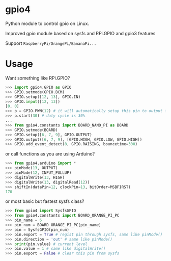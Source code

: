 # gpio4
Python module to control gpio on Linux.

Improved gpio module based on sysfs and RPi.GPIO and gpio3 features

Support `RaspberryPi/OrangePi/BananaPi...`

# Usage
Want something like RPi.GPIO?
```python
>>> import gpio4.GPIO as GPIO
>>> GPIO.setmode(GPIO.BCM)
>>> GPIO.setup([12, 13], GPIO.IN)
>>> GPIO.input([12, 13])
[0, 0]
>>> p = GPIO.PWN(12) # it will automatically setup this pin to output first
>>> p.start(30) # duty cycle is 30%
...
>>> from gpio4.constants import BOARD_NANO_PI as BOARD
>>> GPIO.setmode(BOARD)
>>> GPIO.setup([6, 7, 9], GPIO.OUTPUT)
>>> GPIO.output([6, 7, 9], [GPIO.HIGH, GPIO.LOW, GPIO.HIGH])
>>> GPIO.add_event_detect(8, GPIO.RAISING, bouncetime=300)
```

or call functions as you are using Arduino?
```python
>>> from gpio4.arduino import *
>>> pinMode(13, OUTPUT)
>>> pinMode(12, INPUT_PULLUP)
>>> digitalWrite(13, HIGH)
>>> digitalWrite(13, digitalRead(12))
>>> shiftIn(dataPin=12, clockPin=13, bitOrder=MSBFIRST)
170
```

or most basic but fastest sysfs class?
```python
>>> from gpio4 import SysfsGPIO
>>> from gpio4.constants import BOARD_ORANGE_PI_PC
>>> pin_name = 6
>>> pin_num = BOARD_ORANGE_PI_PC[pin_name]
>>> pin = SysfsGPIO(pin_num)
>>> pin.export = True # regist pin through sysfs, same like pinMode()
>>> pin.direction = 'out' # same like pinMode()
>>> print(pin.value) # current level
>>> pin.value = 1 # same like digitalWrite()
>>> pin.export = False # clear this pin from sysfs
```
